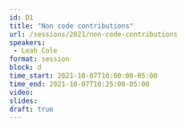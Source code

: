 ```yaml
---
id: D1
title: "Non code contributions"
url: /sessions/2021/non-code-contributions
speakers:
 - Leah Cole
format: session
block: d
time_start: 2021-10-07T10:00:00-05:00
time_end: 2021-10-07T10:25:00-05:00
video:
slides:
draft: true
---
```

